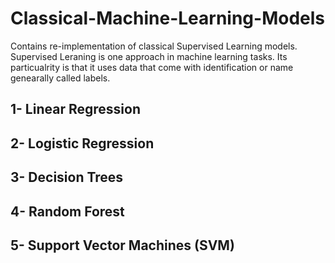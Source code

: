 # Classical-Machine-Learning-Models
Contains re-implementation of classical Supervised Learning models.
Supervised Leraning is one approach in machine learning tasks. Its particualrity is that it uses data that come with identification or name genearally called labels.

## 1- Linear Regression
## 2- Logistic Regression
## 3- Decision Trees
## 4- Random Forest
## 5- Support Vector Machines (SVM)
